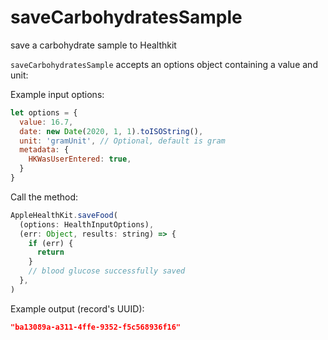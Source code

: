 # saveCarbohydratesSample

save a carbohydrate sample to Healthkit

`saveCarbohydratesSample` accepts an options object containing a value and unit:

Example input options:

```javascript
let options = {
  value: 16.7,
  date: new Date(2020, 1, 1).toISOString(),
  unit: 'gramUnit', // Optional, default is gram
  metadata: {
    HKWasUserEntered: true,
  }
}
```

Call the method:

```javascript
AppleHealthKit.saveFood(
  (options: HealthInputOptions),
  (err: Object, results: string) => {
    if (err) {
      return
    }
    // blood glucose successfully saved
  },
)
```

Example output (record's UUID):

```json
"ba13089a-a311-4ffe-9352-f5c568936f16"
```
